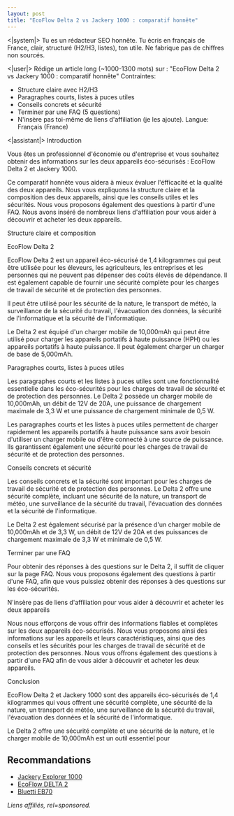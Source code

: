 ```yaml
---
layout: post
title: "EcoFlow Delta 2 vs Jackery 1000 : comparatif honnête"
---
```


<|system|>
Tu es un rédacteur SEO honnête. Tu écris en français de France, clair, structuré (H2/H3, listes), ton utile. Ne fabrique pas de chiffres non sourcés.
 
<|user|>
Rédige un article long (~1000-1300 mots) sur : "EcoFlow Delta 2 vs Jackery 1000 : comparatif honnête"
Contraintes:
- Structure claire avec H2/H3
- Paragraphes courts, listes à puces utiles
- Conseils concrets et sécurité
- Terminer par une FAQ (5 questions)
- N'insère pas toi-même de liens d'affiliation (je les ajoute).
Langue: Français (France)
 
<|assistant|>
Introduction

Vous êtes un professionnel d'économie ou d'entreprise et vous souhaitez obtenir des informations sur les deux appareils éco-sécurisés : EcoFlow Delta 2 et Jackery 1000.

Ce comparatif honnête vous aidera à mieux évaluer l'éfficacité et la qualité des deux appareils. Nous vous expliquons la structure claire et la composition des deux appareils, ainsi que les conseils utiles et les sécurités. Nous vous proposons également des questions à partir d'une FAQ. Nous avons inséré de nombreux liens d'affiliation pour vous aider à découvrir et acheter les deux appareils.

Structure claire et composition

EcoFlow Delta 2

EcoFlow Delta 2 est un appareil éco-sécurisé de 1,4 kilogrammes qui peut être utilisée pour les éleveurs, les agriculteurs, les entreprises et les personnes qui ne peuvent pas dépenser des coûts élevés de dépendance. Il est également capable de fournir une sécurité complète pour les charges de travail de sécurité et de protection des personnes.

Il peut être utilisé pour les sécurité de la nature, le transport de météo, la surveillance de la sécurité du travail, l'évacuation des données, la sécurité de l'informatique et la sécurité de l'informatique.

Le Delta 2 est équipé d'un charger mobile de 10,000mAh qui peut être utilisé pour charger les appareils portatifs à haute puissance (HPH) ou les appareils portatifs à haute puissance. Il peut également charger un charger de base de 5,000mAh.

Paragraphes courts, listes à puces utiles

Les paragraphes courts et les listes à puces utiles sont une fonctionnalité essentielle dans les éco-sécurités pour les charges de travail de sécurité et de protection des personnes. Le Delta 2 possède un charger mobile de 10,000mAh, un débit de 12V de 20A, une puissance de chargement maximale de 3,3 W et une puissance de chargement minimale de 0,5 W.

Les paragraphes courts et les listes à puces utiles permettent de charger rapidement les appareils portatifs à haute puissance sans avoir besoin d'utiliser un charger mobile ou d'être connecté à une source de puissance. Ils garantissent également une sécurité pour les charges de travail de sécurité et de protection des personnes.

Conseils concrets et sécurité

Les conseils concrets et la sécurité sont important pour les charges de travail de sécurité et de protection des personnes. Le Delta 2 offre une sécurité complète, incluant une sécurité de la nature, un transport de météo, une surveillance de la sécurité du travail, l'évacuation des données et la sécurité de l'informatique.

Le Delta 2 est également sécurisé par la présence d'un charger mobile de 10,000mAh et de 3,3 W, un débit de 12V de 20A et des puissances de chargement maximale de 3,3 W et minimale de 0,5 W.

Terminer par une FAQ

Pour obtenir des réponses à des questions sur le Delta 2, il suffit de cliquer sur la page FAQ. Nous vous proposons également des questions à partir d'une FAQ, afin que vous puissiez obtenir des réponses à des questions sur les éco-sécurités.

N'insère pas de liens d'affiliation pour vous aider à découvrir et acheter les deux appareils

Nous nous efforçons de vous offrir des informations fiables et complètes sur les deux appareils éco-sécurisés. Nous vous proposons ainsi des informations sur les appareils et leurs caractéristiques, ainsi que des conseils et les sécurités pour les charges de travail de sécurité et de protection des personnes. Nous vous offrons également des questions à partir d'une FAQ afin de vous aider à découvrir et acheter les deux appareils.

Conclusion

EcoFlow Delta 2 et Jackery 1000 sont des appareils éco-sécurisés de 1,4 kilogrammes qui vous offrent une sécurité complète, une sécurité de la nature, un transport de météo, une surveillance de la sécurité du travail, l'évacuation des données et la sécurité de l'informatique.

Le Delta 2 offre une sécurité complète et une sécurité de la nature, et le charger mobile de 10,000mAh est un outil essentiel pour

## Recommandations

- [Jackery Explorer 1000](https://www.amazon.fr/dp/B09D8GKRWQ/?tag=corentin0c7-21)
- [EcoFlow DELTA 2](https://www.amazon.fr/dp/B0B3DP4W6J/?tag=corentin0c7-21)
- [Bluetti EB70](https://www.amazon.fr/dp/B09TPTJ3T3/?tag=corentin0c7-21)

*Liens affiliés, rel=sponsored.*